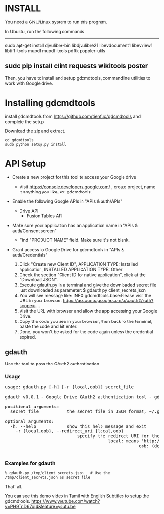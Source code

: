 INSTALL
=======

You need a GNU/Linux system to run this program.

In Ubuntu, run the following commands

---
sudo apt-get install djvulibre-bin  libdjvulibre21  libevdocument1 libevview1 libtiff-tools mupdf mupdf-tools pdftk poppler-utils 

sudo pip install clint requests wikitools poster
---

Then, you have to install and setup gdcmdtools, commandline utilities to work with Google drive.


Installing gdcmdtools
=====================

install gdcmdtools from https://github.com/tienfuc/gdcmdtools and complete the setup

Download the zip and extract.

```
cd gdcmdtools
sudo python setup.py install
```


# API Setup
 * Create a new project for this tool to access your Google drive
    * Visit https://console.developers.google.com/ , create project, name it anything you like, ex: gdcmdtools.

 * Enable the following Google APIs in "APIs & auth/APIs"
    * Drive API
       * Fusion Tables API

 * Make sure your application has an application name in "APIs & auth/Consent screen"
    * Find "PRODUCT NAME" field. Make sure it's not blank.

 * Grant access to Google Drive for gdcmdtools in "APIs & auth/Credentials"
    1. Click "Create new Client ID", APPLICATION TYPE: Installed application, INSTALLED APPLICATION TYPE: Other
    1. Check the section "Client ID for native application", click at the "Download JSON".
    1. Execute gdauth.py in a terminal and give the downloaded secret file just downloaded as parameter: $ gdauth.py client_secrets.json
    1. You will see message like: INFO:gdcmdtools.base:Please visit the URL in your browser: https://accounts.google.com/o/oauth2/auth?scope=....
    1. Visit the URL with browser and allow the app accessing your Google Drive.
    1. Copy the code you see in your browser, then back to the terminal, paste the code and hit enter.
    1. Done, you won't be asked for the code again unless the credential expired.

## gdauth
Use the tool to pass the OAuth2 authentication

### Usage
<pre>
usage: gdauth.py [-h] [-r {local,oob}] secret_file

gdauth v0.0.1 - Google Drive OAuth2 authentication tool - gdcmdtools (Google Drive command line tools)

positional arguments:
  secret_file           the secret file in JSON format, ~/.gdcmdtools.secrets will be overwritten

optional arguments:
  -h, --help            show this help message and exit
    -r {local,oob}, --redirect_uri {local,oob}
                            specify the redirect URI for the oauth2 flow, could be:
			                            local: means "http://localhost"
						                            oob: (default) means "urn:ietf:wg:oauth:2.0:oob"
									    </pre>

### Examples for gdauth
    % gdauth.py /tmp/client_secrets.json   # Use the /tmp/client_secrets.json as secret file



That' all.

You can see this demo video in Tamil with English Subtitles to setup the gdcmdtools.
https://www.youtube.com/watch?v=PH9TnD67oj4&feature=youtu.be


